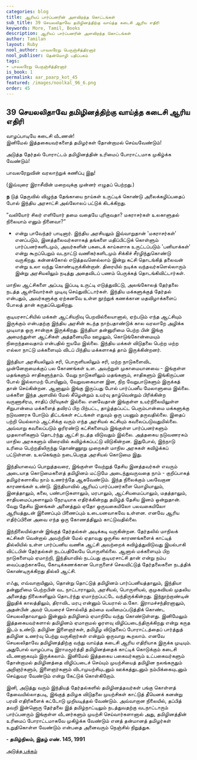 ```yaml
---
categories: blog
title: ஆரியப் பார்ப்பனரின் அளவிறந்த கொட்டங்கள்
sub_title: 39 ﻿செயலலிதாவே தமிழினத்திற்கு வாய்த்த கடைசி ஆரிய எதிரி
keywords: More, Tamil, Books
description: ஆரியப் பார்ப்பனரின் அளவிறந்த கொட்டங்கள்
author: Tamilan
layout: Ruby
nool_author: பாவலரேறு பெருஞ்சித்திரனார்
nool_publiser: தென்மொழி பதிப்பகம்
tags: 
- பாவலரேறு பெருஞ்சித்திரனார்
is_book: 1
permalink: aar_paarp_kot_45
featured: /images/noolkal_96_6.png
order: 45
---
```



## 39 ﻿செயலலிதாவே தமிழினத்திற்கு வாய்த்த கடைசி ஆரிய எதிரி

வாழப்பாடியே கடைசி வீடணன்!  
இனிமேல் இத்தகையவர்களைத் தமிழர்கள் தோன்றாமல் செய்யவேண்டும்!

அடுத்த தேர்தல் போராட்டம் தமிழினத்தின் உரிமைப் போராட்டமாக முகிழ்க்க வேண்டும்!

பாவலரேறுவின் வரலாற்றுக் கணிப்பு இது!

(இவ்வுரை இராசீவின் மறைவுக்கு முன்னர் எழுதப் பெற்றது.)

**ந** டுத் தெருவில் விழுந்த தேங்காயை நாய்கள் உருட்டிக் கொண்டு அலைக்கழிப்பதைப் போல் இந்திய அரசாட்சி அல்லோலப் பட்டுக் கிடக்கிறது.

“வலியோர் சிலர் எளியோர் தமை வதையே புரிகுவதா? மகராசர்கள் உலகாளுதல் நிலையாம் எனும் நினைவா?”

  * என்று பாவேந்தர் பாடினார். இந்திய அரசியலும் இவ்வாறுதான் 'மகராசர்கள்' எனப்படும், இனத்தலைவர்களாகத் தங்களை மதிப்பிட்டுக் கொள்ளும் பார்ப்பனர்களிடமும், அவர்களின் பகடைக் காய்களாக உருட்டப்படும் 'பனியாக்கள்' என்று கூறப்பெறும் வடநாட்டு வணிகர்களிடமும் சிக்கிச் சீரழிந்துகொண்டு வருகிறது. கன்னக்கோல் எடுத்தவனெல்லாம் இன்று கட்சி தொடங்கித் தலைவன் என்று உலா வந்து கொண்டிருக்கின்றான். திரையில் நடிக்க வந்தவர்களெல்லாரும் இன்று அரசியலிலும் நடித்து அதைவிடப் பணம் பெருக்கத் தொடங்கிவிட்டார்கள்.

மாநில ஆட்சிகளை அப்படி இப்படி உருட்டி எடுத்துவிட்டு, அலங்கோலத் தேர்தலை நடத்த ஆள்வோர்கள் முடிவு செய்துவிட்டார்கள். இந்திய மக்களுக்குத் தேர்தல் என்பதும், அவர்களுக்கு ஏற்கனவே உள்ள நூற்றுக் கணக்கான மதவிழாக்களைப் போலத் தான் கருதப்பெறுகிறது.

குடியரசாட்சியில் மக்கள் ஆட்சியறிவு பெறவில்லையானால், ஏற்படும் எந்த ஆட்சியும் இருக்கும் என்பதற்கு இந்திய அரசின் கடந்த நாற்பதாண்டுக் கால வரலாறே அழிக்க முடியாத ஒரு சான்றாக இருக்கிறது. இந்தியா தன்னுரிமை பெற்ற பின் இங்கு அமைந்துள்ள ஆட்சிகள் அத்தனையுமே ஊழலும், கொடுங்கோன்மையும் நிறைந்தவைதாம் என்பதில் ஐயமே இல்லை. இந்திய மக்கள் விடுதலை பெற்ற மற்ற எல்லா நாட்டு மக்களையும் விடப் பிந்திய மக்களாகத் தாம் இருக்கின்றனர்.

இந்தியா அரசியலிலும் சரி, பொருளியலிலும் சரி, மற்ற நாடுகளைவிட முன்னேறாமைக்குப் பல கோணங்கள் உள. அவற்றுள் முகாமையானவை - இங்குள்ள மதங்களும் சாதிகளுந்தாம். வேறு நாடுகளிலும் மதங்களும், சாதிகளும் இங்கிருப்பன போல் இல்லாமற் போயினும், வேறுவகையான இன, நிற வேறுபாடுகளும் இருக்கத் தான் செய்கின்றன. ஆனாலும் இங்கு இருப்பது போல் பார்ப்பனீய மேலாளுமை இல்லை. மக்களை இந்த அளவில் மேல் கீழென்றும் உயர்வு தாழ்வென்றும் பிரிக்கின்ற வருணாசிரம, சாதிப் பிரிவுகள் இல்லை. எனவேதான் இங்குள்ள உயர்நிலையிலுள்ள சிறுபான்மை மக்களைத் தவிரப் பிற பிற்பட்ட, தாழ்த்தப்பட்ட பெரும்பான்மை மக்களுக்கு நடுவணரசு போடும் திட்டங்கள் சட்டங்கள் எதுவும் ஒரு பயனும் தருவதில்லை. இதைப் பற்றி யெல்லாம் ஆட்சிக்கு வரும் எந்த அரசியல் கட்சியும் கவலைப்படுவதுமில்லை. அவ்வாறு கவலைப்படும் ஒரிரண்டு கட்சிகளையும் இங்குள்ள பார்ப்பனர்களும் முதலாளிகளும் தொடர்ந்து ஆட்சி நடத்த விடுவதும் இல்லை. அத்தகைய நடுவணரசும் மாநில அரசுகளும் விரைவில் கவிழ்க்கப்பட்டு விடுகின்றன. இதுபோல், இந்நாடு உரிமை பெற்றதிலிருந்து தொண்ணூறு முறைகள் மாநில அரசுகள் கவிழ்க்கப் பட்டுள்ளன. உலகெங்கும் நடைபெறாத அரசியல் கொடுமை இது.

இந்தியாவைப் பொறுத்தவரை, இங்குள்ள வேற்றுத் தேசிய இனத்தவர்கள் எவரும் அடையாத கொடுமைகளைத் தமிழினம் மட்டுமே அடைந்துவருவதை நாம் - குறிப்பாகத் தமிழர்களாகிய நாம் உணர்ந்தே ஆகவேண்டும். இந்த நிலைக்கும் பலவேறான காரணங்கள் உண்டு. இந்தியாவில் ஆரியப் பார்ப்பனர்களை மொழியாலும், இனத்தாலும், கலை, பண்பாடுகளாலும், மரபாலும், ஆட்சியமைப்பாலும், மதத்தாலும், சாதியமைப்புகளாலும் நேரடியாக எதிர்க்கின்றது தமிழ்த் தேசிய இனம் ஒன்றுதான். வேறு தேசிய இனங்கள் அனைத்தும் ஏதோ ஒருவகையிலோ பலவகையிலோ ஆரியத்துடன் இணைப்பும் பிணைப்பும் உடையனவாகவே உள்ளன. எனவே ஆரிய எதிர்ப்பினை அவை எந்த ஒரு கோணத்திலும் காட்டுவதில்லை.

இந்நிலையில்தான் இங்குத் தேர்தல்கள் அடிக்கடி வருகின்றன. தேர்தலில் மாநிலக் கட்சிகள் வென்றால் அவற்றின் மேல் ஏதாவது ஒருசில காரணங்களைக் காட்டித் தில்லியில் உள்ள பார்ப்பனிய வணிக ஆட்சி அவற்றைக் கவிழ்த்துவிடுவது இயல்பாகி விட்டபின் தேர்தல்கள் நடப்பதிலேயே பொருளில்லை. ஆனால் மக்களையும் பிற நாடுகளையும் ஏமாற்றி, இந்தியாவில் நடப்பது குடியரசாட்சி தான் என்று நம்ப வைப்பதற்காகவே, கோடிக்கணக்கான பொருளைச் செலவிட்டுத் தேர்தலைகளை நடத்திக் கொண்டிருக்கிறது தில்லி ஆட்சி.

எஃது, எவ்வாறாயினும், தொன்று தொட்டுத் தமிழினம் பார்ப்பனியத்தாலும், இந்தியா தன்னுரிமை பெற்றபின் வட நாட்டாராலும், அரசியல், பொருளியல், குமுகவியல் முதலிய அனைத்து நிலைகளிலும் தொடர்ந்து ஏமாற்றப்பட்டே வந்திருக்கின்றது. இந்நூற்றாண்டின் இறுதிக் காலத்திலும், திராவிட மரபு என்னும் பெயரால் ம.கோ. இராமச்சந்திரனாலும், அதன்பின் அவர் பெயரைச் சொல்லித் தம்மை வலிமைப்படுத்திக் கொண்ட செயலலிதாவாலும் இன்னும் தமிழினம் ஏமாறியே வந்து கொண்டுள்ளது. இனிமேலும் இத்தகையவர்களால் தமிழினம் ஏமாறாமல் ஓரளவு விழிப்படைந்திருக்கிறது என்று கருத இடம் உண்டு. தமிழின இளைஞர்கள், தமிழீழ விடுதலைப் போராட்டத்தைப் பார்த்துத் தமிழின உணர்வு பெற்று வருகிறார்கள் என்றும் ஒருவாறு கூறலாம். எனவே செயலலிதாவே தமிழினத்திற்கு வந்து வாய்த்த கடைசி ஆரிய எதிரியாக இருக்க முடியும். அதுபோல் வாழப்பாடி இராமமூர்த்தி தமிழினத்தைக் காட்டிக் கொடுக்கும் கடைசி வீடணனாகவும் இருக்கலாம். இனிமேல் இத்தகைய பகைவர்களும் உட்பகைவர்களும் தோன்றாமல் தமிழினத்தை விழிப்படைச் செய்யும் முயற்சியைத் தமிழின நலங்கருதும் அறிஞர்களும், இளைஞர்களும் விடாமுயற்சியுடனும் ஊக்கத்துடனும் நம்பிக்கையுடனும் செய்துவர வேண்டும் என்று கேட்டுக் கொள்கிறோம்.

இனி, அடுத்து வரும் இந்தியத் தேர்தல்களில் தமிழினத்தவர்கள் பங்கு கொள்ளத் தேவையில்லாதபடி, இங்குத் தமிழக விடுதலை முயற்சிகள் காட்டுத் தீயெனக் கனன்று பரவி எதிரிகளைக் கட்டோடு முறியடித்தல் வேண்டும். அவ்வாறான நிலையில், தப்பித் தவறி இன்னொரு தேர்தலை இத் தமிழ்நாட்டிலும் நடத்துவதற்கு வடநாட்டாரும் பார்ப்பனரும் இங்குள்ள வீடனர்களும் முயற்சி செய்வார்களானால் அது, தமிழினத்தின் உரிமைப் போராட்டமாகவே முகிழ்க்க வேண்டும் எனத் தன்மானத் தமிழர்கள் உறுதிகொள்ள வேண்டும் என்பதை அனைவரும் நெஞ்சில் நிறுத்துக.

**\- தமிழ்நிலம், இதழ் எண். 145, 1991**

[அடுத்த பக்கம்](aar_paarp_kot_46)